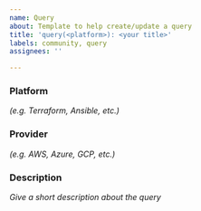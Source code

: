 ```yaml
---
name: Query
about: Template to help create/update a query
title: 'query(<platform>): <your title>'
labels: community, query
assignees: ''

---
```


### Platform
*(e.g. Terraform, Ansible, etc.)*

### Provider
*(e.g. AWS, Azure, GCP, etc.)*

### Description
*Give a short description about the query*
